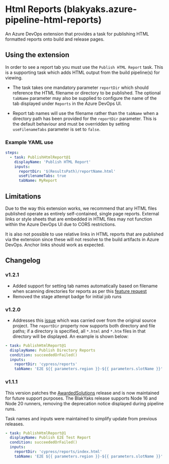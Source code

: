 # Html Reports (blakyaks.azure-pipeline-html-reports)

An Azure DevOps extension that provides a task for publishing HTML formatted reports onto build and release pages.

## Using the extension

In order to see a report tab you must use the  `Publish HTML Report` task. This is a supporting task which adds HTML output from the build pipeline(s) for viewing.

- The task takes one mandatory parameter `reportDir` which should reference the HTML filename or directory to be published. The optional `tabName` parameter may also be supplied to configure the name of the tab displayed under `Reports` in the Azure DevOps UI.

- Report tab names will use the filename rather than the `tabName` when a directory path has been provided for the `reportDir` parameter. This is the default behaviour and must be overridden by setting `useFilenameTabs` parameter is set to `false`.

### Example YAML use

```YAML
steps:
  - task: PublishHtmlReport@1
    displayName: 'Publish HTML Report'
    inputs:
      reportDir: '$(ResultsPath)/reportName.html'
      useFilenameTabs: true
      tabName: MyReport
```

## Limitations

Due to the way this extension works, we recommend that any HTML files published operate as entirely self-contained, single page reports. External links or style sheets that are embedded in HTML files may not function within the Azure DevOps UI due to CORS restrictions.

It is also not possible to use relative links in HTML reports that are published via the extension since these will not resolve to the build artifacts in Azure DevOps. Anchor links should work as expected.

## Changelog

### v1.2.1

- Added support for setting tab names automatically based on filename when scanning directories for reports as per this [feature request](https://github.com/blakyaks/azure-pipeline-html-reports/issues/4)
- Removed the stage attempt badge for initial job runs

### v1.2.0

- Addresses this [issue](https://github.com/blakyaks/azure-pipeline-html-reports/issues/2) which was carried over from the original source project. The `reportDir` property now supports both directory and file paths; if a directory is specified, all `*.html` and `*.htm` files in that directory will be displayed. An example is shown below:

```yaml
- task: PublishHtmlReport@1
  displayName: Publish Directory Reports
  condition: succeededOrFailed()
  inputs:
    reportDir: 'cypress/reports'
    tabName: 'E2E ${{ parameters.region }}-${{ parameters.slotName }}'
```

### v1.1.1

This version patches the [AwardedSolutions](https://github.com/FreakinWard/azure-pipeline-html-report) release and is now maintained for future support purposes. The BlakYaks release supports Node 16 and Node 20 runners, removing the deprecation notice displayed during pipeline runs.

Task names and inputs were maintained to simplify update from previous releases.

```yaml
- task: PublishHtmlReport@1
  displayName: Publish E2E Test Report
  condition: succeededOrFailed()
  inputs:
    reportDir: 'cypress/reports/index.html'
    tabName: 'E2E ${{ parameters.region }}-${{ parameters.slotName }}'
```
